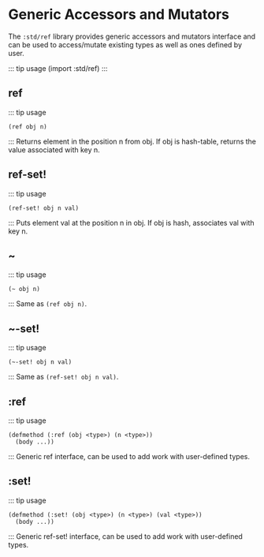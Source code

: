 # Generic Accessors and Mutators
The `:std/ref` library provides generic accessors and mutators interface and can be used to access/mutate existing types as well as ones defined by user.

::: tip usage
(import :std/ref)
:::

## ref
::: tip usage
```
(ref obj n)
```
:::
Returns element in the position n from obj. If obj is hash-table, returns the value associated with key n.

## ref-set!
::: tip usage
```
(ref-set! obj n val)
```
:::
Puts element val at the position n in obj.
If obj is hash, associates val with key n.

## ~
::: tip usage
```
(~ obj n)
```
:::
Same as `(ref obj n)`.

## ~-set!
::: tip usage
```
(~-set! obj n val)
```
:::
Same as `(ref-set! obj n val)`.

## :ref
::: tip usage
```
(defmethod (:ref (obj <type>) (n <type>))
  (body ...))
```
:::
Generic ref interface, can be used to add work with user-defined types.

## :set!
::: tip usage
```
(defmethod (:set! (obj <type>) (n <type>) (val <type>))
  (body ...))
```
:::
Generic ref-set! interface, can be used to add work with user-defined types.

